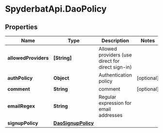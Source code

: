 # SpyderbatApi.DaoPolicy

## Properties

Name | Type | Description | Notes
------------ | ------------- | ------------- | -------------
**allowedProviders** | **[String]** | Allowed providers (use direct for direct sign-in) | 
**authPolicy** | **Object** | Authentication policy | [optional] 
**comment** | **String** | comment | [optional] 
**emailRegex** | **String** | Regular expression for email addresses | 
**signupPolicy** | [**DaoSignupPolicy**](DaoSignupPolicy.md) |  | 


